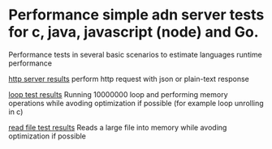 # Performance simple adn server tests for c, java, javascript (node) and Go.
Performance tests in several basic scenarios to estimate languages runtime performance


[http server results](/http/readme.md)
perform http request with json or plain-text response

[loop test results](/loop/readme.md)
Running 10000000 loop and performing memory operations while avoding optimization if possible (for example loop unrolling in c)

[read file test results](/readfile/readme.md)
Reads a large file into memory while avoding optimization if possible
